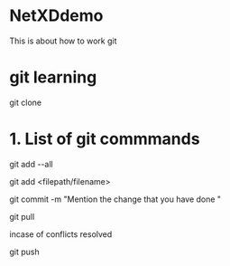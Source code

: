 # NetXDdemo
This is about how to work git

# git learning
git clone <repository>

# 1. List of git commmands

git add --all

git add <filepath/filename>

git commit -m "Mention the change that  you have done "

git pull

incase of conflicts resolved

git push 


